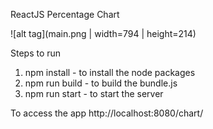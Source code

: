ReactJS Percentage Chart

![alt tag](main.png | width=794 | height=214)

Steps to run
1. npm install - to install the node packages
2. npm run build - to build the bundle.js
3. npm run start - to start the server 

To access the app
http://localhost:8080/chart/
